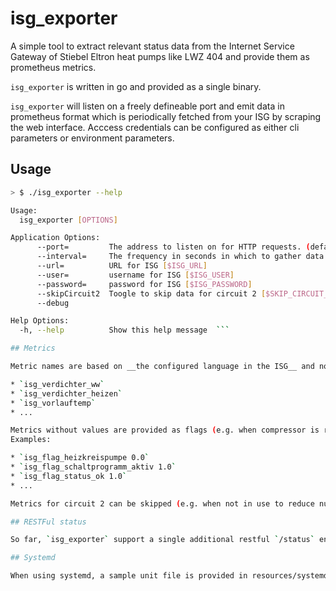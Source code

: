 # isg_exporter

A simple tool to extract relevant status data from the Internet Service Gateway of Stiebel Eltron heat pumps like LWZ 404 and provide them as prometheus metrics.

`isg_exporter` is written in go and provided as a single binary.

`isg_exporter` will listen on a freely defineable port and emit data in prometheus format which is periodically fetched from your ISG by scraping the web interface.
Acccess credentials can be configured as either cli parameters or environment parameters.

## Usage

```bash
> $ ./isg_exporter --help

Usage:
  isg_exporter [OPTIONS]

Application Options:
      --port=         The address to listen on for HTTP requests. (default: 8080) [$EXPORTER_PORT]
      --interval=     The frequency in seconds in which to gather data (default: 60) [$INTERVAL]
      --url=          URL for ISG [$ISG_URL]
      --user=         username for ISG [$ISG_USER]
      --password=     password for ISG [$ISG_PASSWORD]
      --skipCircuit2  Toogle to skip data for circuit 2 [$SKIP_CIRCUIT_2]
      --debug

Help Options:
  -h, --help          Show this help message  ```

## Metrics

Metric names are based on __the configured language in the ISG__ and normalized, sample names for a german instance are:

* `isg_verdichter_ww`
* `isg_verdichter_heizen`
* `isg_vorlauftemp`
* ...

Metrics without values are provided as flags (e.g. when compressor is running, heat pump is running, filters need to be changed). The are emitted with a status of 0/1.
Examples:

* `isg_flag_heizkreispumpe 0.0`
* `isg_flag_schaltprogramm_aktiv 1.0`
* `isg_flag_status_ok 1.0`
* ...

Metrics for circuit 2 can be skipped (e.g. when not in use to reduce number of metrics) by providing `--skipCircuit2` on the command line.

## RESTFul status

So far, `isg_exporter` support a single additional restful `/status` endpoint, which provides all data in a JSON format. Eventually, it might support more interactions with the ISG and might be able to reconfigure ISG params.

## Systemd

When using systemd, a sample unit file is provided in resources/systemd. This refers to an installation of the single go binary in /usr/local/bin. Environment is configured to be configured in `/etc/default/isg_exporter`.